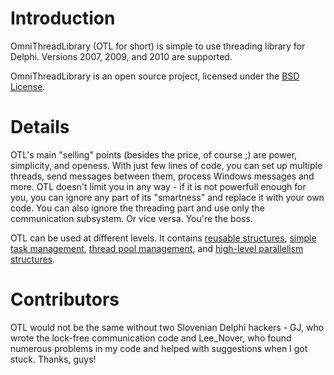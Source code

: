 # Introduction #

OmniThreadLibrary (OTL for short) is simple to use threading library for Delphi. Versions 2007, 2009, and 2010 are supported.

OmniThreadLibrary is an open source project, licensed under the [BSD License](http://www.opensource.org/licenses/bsd-license.php).

# Details #

OTL's main "selling" points (besides the price, of course ;) are power, simplicity, and openess. With just few lines of code, you can set up multiple threads, send messages between them, process Windows messages and more. OTL doesn't limit you in any way - if it is not powerfull enough for you, you can ignore any part of its "smartness" and replace it with your own code. You can also ignore the threading part and use only the communication subsystem. Or vice versa. You're the boss.

OTL can be used at different levels. It contains [reusable structures](ReusableStructures.md), [simple task management](TaskManagement.md),
[thread pool management](ThreadPools.md), and [high-level parallelism structures](ParallelTasks.md).

# Contributors #

OTL would not be the same without two Slovenian Delphi hackers - GJ, who wrote the lock-free communication code and Lee\_Nover, who found numerous problems in my code and helped with suggestions when I got stuck. Thanks, guys!